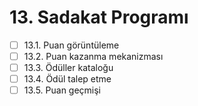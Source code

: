 # 13. Sadakat Programı

- [ ] 13.1. Puan görüntüleme
- [ ] 13.2. Puan kazanma mekanizması
- [ ] 13.3. Ödüller kataloğu
- [ ] 13.4. Ödül talep etme
- [ ] 13.5. Puan geçmişi 